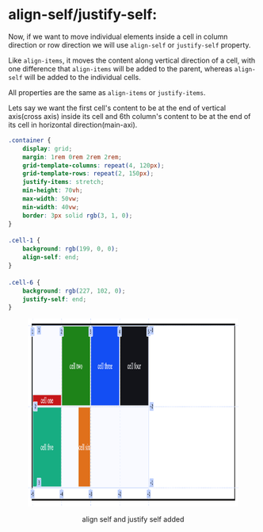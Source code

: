 # align-self/justify-self:

Now, if we want to move individual elements inside a cell in column direction or row direction we will use `align-self` or `justify-self` property.

Like `align-items`, it moves the content along vertical direction of a cell, with one difference that `align-items` will be added to the parent, whereas `align-self` will be added to the individual cells.

All properties are the same as `align-items` or `justify-items`.

Lets say we want the first cell's content to be at the end of vertical axis(cross axis) inside its cell and 6th column's content to be at the end of its cell in horizontal direction(main-axi).

```css
.container {
	display: grid;
	margin: 1rem 0rem 2rem 2rem;
	grid-template-columns: repeat(4, 120px);
	grid-template-rows: repeat(2, 150px);
	justify-items: stretch;
	min-height: 70vh;
	max-width: 50vw;
	min-width: 40vw;
	border: 3px solid rgb(3, 1, 0);
}

.cell-1 {
	background: rgb(199, 0, 0);
	align-self: end;
}

.cell-6 {
	background: rgb(227, 102, 0);
	justify-self: end;
}
```

<figure>
<img src="../assets/align-self/justify.png" height="380" width="962" alt="justify self property">
<figcaption><p align="center">align self and justify self added</p><figcaption>
</figure>
